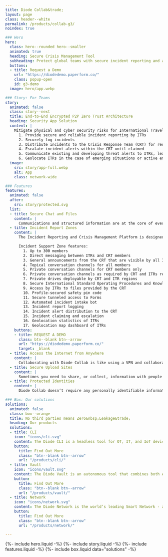 ```yaml
---
title: Diode Collab&trade;
layout: page
class: header--white
permalink: /products/collab-g3/
noindex: true

### Hero
hero:
  class: hero--rounded hero--smaller
  animated: true
  heading: Secure Crisis Management Tool
  subheading: Protect global teams with secure incident reporting and automated emergency notification distribution to your Crisis Response Team
  buttons:
  - title: Request a Demo
    url: "https://diodedemo.paperform.co/"
    class: popup-open
    id: g3-demo
  image: hero/app.webp

### Story: For Teams  
story:
  animated: false
  class: story--next
  title: End-to-End Encrypted P2P Zero Trust Architecture
  heading: Security App Solution
  content: |
    Mitigate physical and cyber security risks for International Travelers and Residents (ITRs):
      1. Provide secure and reliable incident reporting by ITRs
      2. Securely log incidents
      3. Distribute incidents to the Crisis Response Team (CRT) for response
      4. Escalate incident alerts within the CRT until claimed
      5. Communicate existing and developing threat alerts to ITRs, leadership and stakeholders
      6. Geolocate ITRs in the case of emerging situations or active emergencies
  image:
    src: story/app-full.webp
    alt: App
    class: network-wide

### Features
features:
  animated: false
  after:
    src: story/protected.svg
  list:
  - title: Secure Chat and Files
    content: |
      Communications and structured information are at the core of everything teams do.  That’s why we built direct messaging, group chat, and file syncing into the core of Diode Collab. All capabilities are fully end-to-end encrypted, ensuring that your team operates at only the highest security level available. 
  - title: Incident Report Zones
    content: |
      The Incident Reporting and Crisis Management Platform is designed to provide emerging situation alerts, real time incident response, training, advisory support, and follow-up for trainers, trainees and stakeholders. Each zone is configured accordingly:

      Incident Support Zone features:
        1. Up to 300 members
        2. Direct messaging between ITRs and CRT members
        3. General announcements from the CRT that are visible by all ITRs
        4. Topical conversation channels for all members
        5. Private conversation channels for CRT members only
        6. Private conversation channels as required by CRT and ITRs regions
        7. Private drives deployable by CRT and ITR regions
        8. Secure International Standard Operating Procedures and Knowledge Base
        9. Access by ITRs to files provided by the CRT
        10. Profile-secured safety pin code
        11. Secure tunneled access to Forms
        12. Automated incident intake bot
        13. Incident report logging
        14. Incident alert distribution to the CRT
        15. Incident claiming and escalation
        16. Geolocation statistics of ITRs
        17. Geolocation map dashboard of ITRs
    buttons:
    - title: REQUEST A DEMO
      class: btn--blank btn--arrow
      url: "https://diodedemo.paperform.co/"
      target: _blank
  - title: Access the Internet from Anywhere
    content: |
      Collaborating with Diode Collab is like using a VPN and collaboration tool built in one.  This allows your team to connect from anywhere in the world. And, if they happen to be in the same office, their devices direct-connect to carry on the conversation without even touching the Internet.
  - title: Secure Upload Sites
    content: |
      Sometimes you need to share, or collect, information with people who don't have Diode Collab installed - via a share link accessible from any web browser. This is a great way to exchange information securely with customers, partners, and vendors when operating in a regulated industry. Creating a secure upload site can be done with a single click on any file or folder you'd like to make available.
  - title: Protected Identities
    content: |
      Diode Collab doesn’t require any personally identifiable information from you or your team to sign up and get going - all a Diode account requires is a pseudo anonymous username. Whether your team members use a single device or multiple linked devices, they can all be managed via self-custody credentials that are never stored on a server. 

### Box: Our solutions
solutions:
  animated: false
  class: box--orange
  title: No third parties means Zero&nbsp;Leakage&trade;
  heading: Our products
  solutions:
  - title: CLI
    icon: "icons/cli.svg"
    content: The Diode CLI is a headless tool for OT, IT, and IoT devices. It can be used stand-alone to secure autonomous systems, and/or in concert with team members using Diode Collab.
    button:
      title: Find Out More
      class: "btn--blank btn--arrow"
      url: "/products/cli/"
  - title: Vault
    icon: "icons/vault.svg"
    content: The Diode Vault is an autonomous tool that combines both App and CLI features in a small box or cloud appliance. 24-7 availability, backup, and geo-access for your team and assets.
    button:
      title: Find Out More
      class: "btn--blank btn--arrow"
      url: "/products/vault/"
  - title: Network
    icon: "icons/network.svg"
    content: The Diode Network is the world’s leading Smart Network - a new generation of zero trust software defined networks based on hardened blockchain technology. Think ad hoc E2EE perimeters.
    button:
      title: Find Out More
      class: "btn--blank btn--arrow"
      url: "/products/network/"

---
```


{%- include hero.liquid -%}
{%- include story.liquid -%}
{%- include features.liquid -%}
{%- include box.liquid data="solutions" -%}

